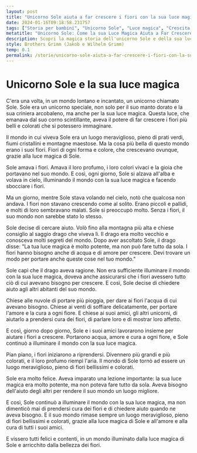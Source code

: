 ```yaml
---
layout: post
title: "Unicorno Sole aiuta a far crescere i fiori con la sua luce magica."
date: 2024-01-16T09:18:58.231757
tags: ["Storia per bambini", "Unicorno Sole", "Luce magica", "Crescita dei fiori"]
metatitle: "Unicorno Sole: Come la sua Luce Magica Aiuta a Far Crescere i Fiori - Storie per Bambini"
description: Scopri la magica storia dell'unicorno Sole e della sua luce che fa sbocciare i fiori più belli. Un'avventura incantata che insegna l'importanza dell'aiuto reciproco e della cura per la natura. Perfetta per stimolare la fantasia dei bambini.
style: Brothers Grimm (Jakob e Wilhelm Grimm)
temp: 0.1
permalink: /storie/unicorno-sole-aiuta-a-far-crescere-i-fiori-con-la-sua-luce-magica.html
---
```

# Unicorno Sole e la sua luce magica

C'era una volta, in un mondo lontano e incantato, un unicorno chiamato Sole. Sole era un unicorno speciale, non solo per il suo manto dorato e la sua criniera arcobaleno, ma anche per la sua luce magica. Questa luce, che emanava dal suo corno scintillante, aveva il potere di far crescere i fiori più belli e colorati che si potessero immaginare.

Il mondo in cui viveva Sole era un luogo meraviglioso, pieno di prati verdi, fiumi cristallini e montagne maestose. Ma la cosa più bella di questo mondo erano i suoi fiori. Fiori di ogni forma e colore, che crescevano ovunque, grazie alla luce magica di Sole.

Sole amava i fiori. Amava il loro profumo, i loro colori vivaci e la gioia che portavano nel suo mondo. E così, ogni giorno, Sole si alzava all'alba e volava in cielo, illuminando il mondo con la sua luce magica e facendo sbocciare i fiori.

Ma un giorno, mentre Sole stava volando nel cielo, notò che qualcosa non andava. I fiori non stavano crescendo come al solito. Erano piccoli e pallidi, e molti di loro sembravano malati. Sole si preoccupò molto. Senza i fiori, il suo mondo non sarebbe stato lo stesso.

Sole decise di cercare aiuto. Volò fino alla montagna più alta e chiese consiglio al saggio drago che viveva lì. Il drago era molto vecchio e conosceva molti segreti del mondo. Dopo aver ascoltato Sole, il drago disse: "La tua luce magica è molto potente, ma non può fare tutto da sola. I fiori hanno bisogno anche di acqua e di amore per crescere. Devi trovare un modo per portare anche queste cose nel tuo mondo."

Sole capì che il drago aveva ragione. Non era sufficiente illuminare il mondo con la sua luce magica, doveva anche assicurarsi che i fiori avessero tutto ciò di cui avevano bisogno per crescere. E così, Sole decise di chiedere aiuto agli altri abitanti del suo mondo.

Chiese alle nuvole di portare più pioggia, per dare ai fiori l'acqua di cui avevano bisogno. Chiese ai venti di soffiare delicatamente, per portare l'amore e la cura a ogni fiore. E chiese ai suoi amici, gli altri unicorni, di aiutarlo a prendersi cura dei fiori, di parlare loro e di mostrar loro affetto.

E così, giorno dopo giorno, Sole e i suoi amici lavorarono insieme per aiutare i fiori a crescere. Portarono acqua, amore e cura a ogni fiore, e Sole continuò a illuminare il mondo con la sua luce magica.

Pian piano, i fiori iniziarono a riprendersi. Divennero più grandi e più colorati, e il loro profumo riempì l'aria. Il mondo di Sole tornò ad essere un luogo meraviglioso, pieno di fiori bellissimi e colorati.

Sole era molto felice. Aveva imparato una lezione importante: la sua luce magica era molto potente, ma non poteva fare tutto da sola. Aveva bisogno dell'aiuto degli altri per rendere il suo mondo un luogo migliore.

E così, Sole continuò a illuminare il mondo con la sua luce magica, ma non dimenticò mai di prendersi cura dei fiori e di chiedere aiuto quando ne aveva bisogno. E il suo mondo rimase sempre un luogo meraviglioso, pieno di fiori bellissimi e colorati, grazie alla luce magica di Sole e all'amore e alla cura di tutti i suoi amici.

E vissero tutti felici e contenti, in un mondo illuminato dalla luce magica di Sole e arricchito dalla bellezza dei fiori.

        